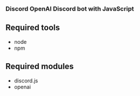 ### Discord OpenAI Discord bot with JavaScript

## Required tools
- node
- npm

## Required modules
- discord.js
- openai
